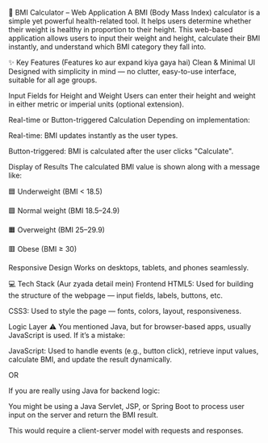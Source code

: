🧮 BMI Calculator – Web Application
A BMI (Body Mass Index) calculator is a simple yet powerful health-related tool. It helps users determine whether their weight is healthy in proportion to their height. This web-based application allows users to input their weight and height, calculate their BMI instantly, and understand which BMI category they fall into.

✨ Key Features (Features ko aur expand kiya gaya hai)
Clean & Minimal UI
Designed with simplicity in mind — no clutter, easy-to-use interface, suitable for all age groups.

Input Fields for Height and Weight
Users can enter their height and weight in either metric or imperial units (optional extension).

Real-time or Button-triggered Calculation
Depending on implementation:

Real-time: BMI updates instantly as the user types.

Button-triggered: BMI is calculated after the user clicks "Calculate".

Display of Results
The calculated BMI value is shown along with a message like:

🟦 Underweight (BMI < 18.5)

🟩 Normal weight (BMI 18.5–24.9)

🟧 Overweight (BMI 25–29.9)

🟥 Obese (BMI ≥ 30)

Responsive Design
Works on desktops, tablets, and phones seamlessly.

💻 Tech Stack (Aur zyada detail mein)
Frontend
HTML5: Used for building the structure of the webpage — input fields, labels, buttons, etc.

CSS3: Used to style the page — fonts, colors, layout, responsiveness.

Logic Layer
⚠️ You mentioned Java, but for browser-based apps, usually JavaScript is used. If it’s a mistake:

JavaScript: Used to handle events (e.g., button click), retrieve input values, calculate BMI, and update the result dynamically.

OR

If you are really using Java for backend logic:

You might be using a Java Servlet, JSP, or Spring Boot to process user input on the server and return the BMI result.

This would require a client-server model with requests and responses.

